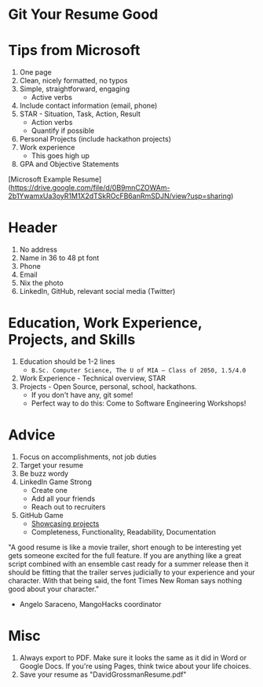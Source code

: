 # Git Your Resume Good

# Tips from Microsoft
1. One page
2. Clean, nicely formatted, no typos
3. Simple, straightforward, engaging
    - Active verbs
4. Include contact information (email, phone)
5. STAR - Situation, Task, Action, Result
    - Action verbs
    - Quantify if possible
6. Personal Projects (include hackathon projects)
7. Work experience 
    - This goes high up
8. GPA and Objective Statements

[Microsoft Example Resume] (https://drive.google.com/file/d/0B9mnCZOWAm-2b1YwamxUa3oyR1M1X2dTSkROcFB6anRmSDJN/view?usp=sharing)

# Header
1. No address
2. Name in 36 to 48 pt font
3. Phone
4. Email
5. Nix the photo
6. LinkedIn, GitHub, relevant social media (Twitter)

# Education, Work Experience, Projects, and Skills
1. Education should be 1-2 lines
      - `B.Sc. Computer Science, The U of MIA — Class of 2050, 1.5/4.0`
2. Work Experience - Technical overview, STAR
3. Projects - Open Source, personal, school, hackathons. 
    - If you don't have any, git some!
    - Perfect way to do this: Come to Software Engineering Workshops!

# Advice
1. Focus on accomplishments, not job duties
2. Target your resume 
3. Be buzz wordy
4. LinkedIn Game Strong
    - Create one
    - Add all your friends
    - Reach out to recruiters
5. GitHub Game
    - [Showcasing projects](https://techbeacon.com/what-do-job-seeking-developers-need-their-github)
    - Completeness, Functionality, Readability, Documentation

"A good resume is like a movie trailer, short enough to be interesting yet gets someone excited for the full feature. If you are anything like a great script combined with an ensemble cast ready for a summer release then it should be fitting that the trailer serves judicially to your experience and your character. With that being said, the font Times New Roman says nothing good about your character." 
- Angelo Saraceno, MangoHacks coordinator


# Misc
1. Always export to PDF. Make sure it looks the same as it did in Word or Google Docs. If you're using Pages, think twice about your life choices.
2. Save your resume as "DavidGrossmanResume.pdf"
